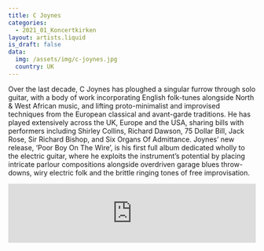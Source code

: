 ```yaml
---
title: C Joynes
categories:
  - 2021_01_Koncertkirken
layout: artists.liquid
is_draft: false
data:
  img: /assets/img/c-joynes.jpg
  country: UK
---
```


Over the last decade, C Joynes has ploughed a singular furrow through solo guitar, with a body of work incorporating English folk-tunes alongside North & West African music, and lifting proto-minimalist and improvised techniques from the European classical and avant-garde traditions. He has played extensively across the UK, Europe and the USA, sharing bills with performers including Shirley Collins, Richard Dawson, 75 Dollar Bill, Jack Rose, Sir Richard Bishop, and Six Organs Of Admittance. Joynes’ new release, ‘Poor Boy On The Wire’, is his first full album dedicated wholly to the electric guitar, where he exploits the instrument’s potential by placing intricate parlour compositions alongside overdriven garage blues throw-downs, wiry electric folk and the brittle ringing tones of free improvisation.

<iframe style="border: 0; width: 100%; height: 120px;" src="https://bandcamp.com/EmbeddedPlayer/album=197199820/size=large/bgcol=ffffff/linkcol=0687f5/tracklist=false/artwork=small/transparent=true/" seamless><a href="https://cjoynes.bandcamp.com/album/poor-boy-on-the-wire-stereo-mix">Poor Boy On The Wire (Stereo mix) by C Joynes</a></iframe>
